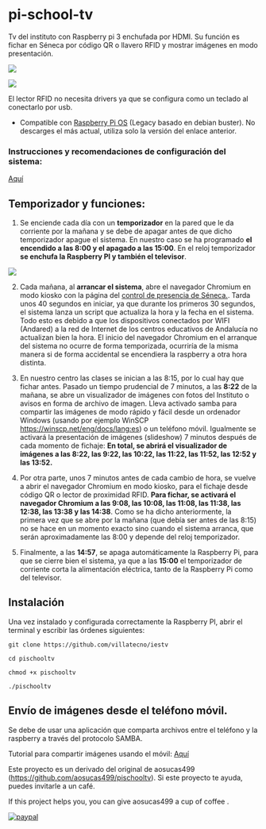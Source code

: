 # pi-school-tv  

Tv del instituto con Raspberry pi 3 enchufada por HDMI. 
Su función es fichar en Séneca por código QR o llavero RFID y mostrar imágenes en modo presentación.

![](https://www.kubii.es/7147-large_default/raspberry-pi-3-modelo-b-1-gb-kubii.jpg)

![](https://images-na.ssl-images-amazon.com/images/I/61Ry5l0ARoL._AC_SL1500_.jpg)

El lector RFID no necesita drivers ya que se configura como un teclado al conectarlo por usb.

+ Compatible con [Raspberry Pi OS](https://downloads.raspberrypi.org/raspios_armhf/images/raspios_armhf-2021-05-28/2021-05-07-raspios-buster-armhf.zip) (Legacy basado en debian buster). No descarges el más actual, utiliza solo la versión del enlace anterior.

### Instrucciones y recomendaciones de configuración del sistema: 

[Aquí](https://github.com/aosucas499/pischooltv/wiki/Preconfiguraci%C3%B3n-del-sistema)


## Temporizador y funciones:

1. Se enciende cada día con un **temporizador** en la pared que le da corriente por la mañana y se debe de apagar antes de que dicho temporizador apague el sistema. En nuestro caso se ha programado **el encendido a las 8:00 y el apagado a las 15:00**. En el reloj temporizador **se enchufa la Raspberry PI y también el televisor**.

![](https://images-na.ssl-images-amazon.com/images/I/41c3xcYQaFL.__AC_SY300_QL70_ML2_.jpg)


2. Cada mañana, al **arrancar el sistema**, abre el navegador Chromium en modo kiosko con la página del [control de presencia de Séneca.](https://seneca.juntadeandalucia.es/controldepresencia/). Tarda unos 40 segundos en iniciar, ya que durante los primeros 30 segundos, el sistema lanza un script que actualiza la hora y la fecha en el sistema. Todo esto es debido a que los dispositivos conectados por WIFI (Andared) a la red de Internet de los centros educativos de Andalucía no actualizan bien la hora. El inicio del navegador Chromium en el arranque del sistema no ocurre de forma temporizada, ocurriría de la misma manera si de forma accidental se encendiera la raspberry a otra hora distinta.

4. En nuestro centro las clases se inician a las 8:15, por lo cual hay que fichar antes. Pasado un tiempo prudencial de 7 minutos, a las **8:22** de la mañana, se abre un visualizador de imágenes con fotos del Instituto o avisos en forma de archivo de imagen. Lleva activado samba para compartir las imágenes de modo rápido y fácil desde un ordenador Windows (usando por ejemplo WinSCP https://winscp.net/eng/docs/lang:es) o un teléfono móvil. Igualmente se activará la presentación de imágenes (slideshow) 7 minutos después de cada momento de fichaje: **En total, se abrirá el visualizador de imágenes a las 8:22, las 9:22, las 10:22, las 11:22, las 11:52, las 12:52 y las 13:52.**

5. Por otra parte, unos 7 minutos antes de cada cambio de hora, se vuelve a abrir el navegador Chromium en modo kiosko, para el fichaje desde código QR o lector de proximidad RFID. **Para fichar, se activará el navegador Chromium a las 9:08, las 10:08, las 11:08, las 11:38, las 12:38, las 13:38 y las 14:38**. Como se ha dicho anteriormente, la primera vez que se abre por la mañana (que debía ser antes de las 8:15) no se hace en un momento exacto sino cuando el sistema arranca, que serán aproximadamente las 8:00 y depende del reloj temporizador.   

6. Finalmente, a las **14:57**, se apaga automáticamente la Raspberry Pi, para que se cierre bien el sistema, ya que a las **15:00** el temporizador de corriente corta la alimentación eléctrica, tanto de la Raspberry Pi como del televisor.

## Instalación

Una vez instalado y configurada correctamente la Raspberry PI, abrir el terminal y escribir las órdenes siguientes:

`git clone https://github.com/villatecno/iestv`

`cd pischooltv`

`chmod +x pischooltv`

`./pischooltv`

## Envío de imágenes desde el teléfono móvil.

Se debe de usar una aplicación que comparta archivos entre el teléfono y la raspberry a través del protocolo SAMBA. 

Tutorial para compartir imágenes usando el móvil: 
[Aquí](https://github.com/aosucas499/pischooltv/wiki/Im%C3%A1genes-de-Android-a-la-Raspberry)

Este proyecto es un derivado del original de aosucas499 (https://github.com/aosucas499/pischooltv).
Si este proyecto te ayuda, puedes invitarle a un café.


If this project helps you,  you can give aosucas499 a cup of coffee .


[![paypal](https://www.paypalobjects.com/en_US/i/btn/btn_donateCC_LG.gif)](https://www.paypal.com/donate?business=FUMT27MVTRTHJ&no_recurring=0&item_name=Proyectos+TIC+Andaluc%C3%ADa&currency_code=EUR)

